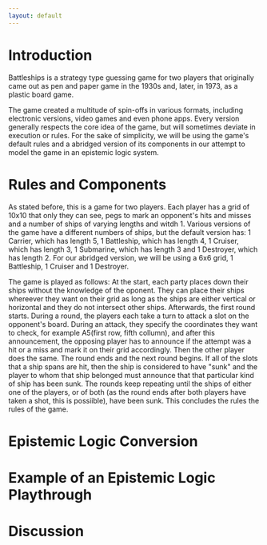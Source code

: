 ```yaml
---
layout: default
---
```


# Introduction

Battleships is a strategy type guessing game for two players that originally came out as pen and paper game in the 1930s and, later, in 1973, as a plastic board game.

The game created a multitude of spin-offs in various formats, including electronic versions, video games and even phone apps. Every version generally respects the core idea of the game, but will sometimes deviate in execution or rules. For the sake of simplicity, we will be using the game's default rules and a abridged version of its components in our attempt to model the game in an epistemic logic system.

# Rules and Components

As stated before, this is a game for two players. Each player has a grid of 10x10 that only they can see, pegs to mark an opponent's hits and misses and a number of ships of varying lengths and witdh 1. Various versions of the game have a different numbers of ships, but the default version has: 1 Carrier, which has length 5, 1 Battleship, which has length 4, 1 Cruiser, which has length 3, 1 Submarine, which has length 3 and 1 Destroyer, which has length 2. For our abridged version, we will be using a 6x6 grid, 1 Battleship, 1 Cruiser and 1 Destroyer.

The game is played as follows: At the start, each party places down their ships without the knowledge of the oponent. They can place their ships whereever they want on their grid as long as the ships are either vertical or horizontal and they do not intersect other ships. Afterwards, the first round starts. During a round, the players each take a turn to attack a slot on the opponent's board. During an attack, they specify the coordinates they want to check, for example A5(first row, fifth collumn), and after this announcement, the opposing player has to announce if the attempt was a hit or a miss and mark it on their grid accordingly. Then the other player does the same. The round ends and the next round begins. If all of the slots that a ship spans are hit, then the ship is considered to have "sunk" and the player to whom that ship belonged must announce that that particular kind of ship has been sunk. The rounds keep repeating until the ships of either one of the players, or of both (as the round ends after both players have taken a shot, this is possiible), have been sunk. This concludes the rules the rules of the game.

# Epistemic Logic Conversion

# Example of an Epistemic Logic Playthrough

# Discussion





